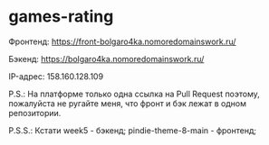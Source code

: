 # games-rating

Фронтенд: https://front-bolgaro4ka.nomoredomainswork.ru/

Бэкенд: https://bolgaro4ka.nomoredomainswork.ru/

IP-адрес: 158.160.128.109


P.S.: На платформе только одна ссылка на Pull Request поэтому, пожалуйста не ругайте меня, что фронт и бэк лежат в одном репозитории.

P.S.S.: Кстати week5 - бэкенд; pindie-theme-8-main - фронтенд;